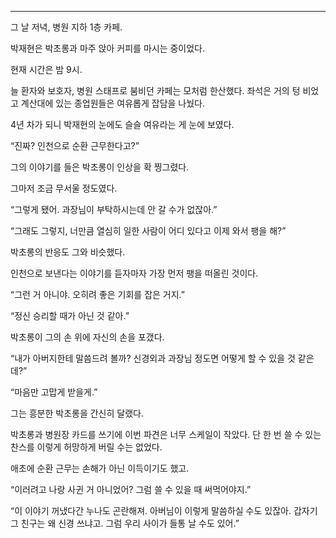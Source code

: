 * * *

그 날 저녁, 병원 지하 1층 카페.

박재현은 박초롱과 마주 앉아 커피를 마시는 중이었다.

현재 시간은 밤 9시.

늘 환자와 보호자, 병원 스태프로 붐비던 카페는 모처럼 한산했다. 좌석은 거의 텅 비었고 계산대에 있는 종업원들은 여유롭게 잡담을 나눴다.

4년 차가 되니 박재현의 눈에도 슬슬 여유라는 게 눈에 보였다.

“진짜? 인천으로 순환 근무한다고?”

그의 이야기를 들은 박초롱이 인상을 확 찡그렸다.

그마저 조금 무서울 정도였다.

“그렇게 됐어. 과장님이 부탁하시는데 안 갈 수가 없잖아.”

“그래도 그렇지, 너만큼 열심히 일한 사람이 어디 있다고 이제 와서 팽을 해?”

박초롱의 반응도 그와 비슷했다.

인천으로 보낸다는 이야기를 듣자마자 가장 먼저 팽을 떠올린 것이다.

“그런 거 아니야. 오히려 좋은 기회를 잡은 거지.”

“정신 승리할 때가 아닌 것 같아.”

박초롱이 그의 손 위에 자신의 손을 포갰다.

“내가 아버지한테 말씀드려 볼까? 신경외과 과장님 정도면 어떻게 할 수 있을 것 같은데?”

“마음만 고맙게 받을게.”

그는 흥분한 박초롱을 간신히 달랬다.

박초롱과 병원장 카드를 쓰기에 이번 파견은 너무 스케일이 작았다. 단 한 번 쓸 수 있는 찬스를 이렇게 허망하게 버릴 수는 없었다.

애초에 순환 근무는 손해가 아닌 이득이기도 했고.

“이러려고 나랑 사귄 거 아니었어? 그럼 쓸 수 있을 때 써먹어야지.”

“이 이야기 꺼냈다간 누나도 곤란해져. 아버님이 이렇게 말씀하실 수도 있잖아. 갑자기 그 친구는 왜 신경 쓰냐고. 그럼 우리 사이가 들통 날 수도 있어.”
